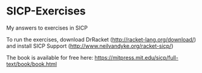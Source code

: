 SICP-Exercises
==============

My answers to exercises in SICP

To run the exercises, download DrRacket (http://racket-lang.org/download/) and install SICP Support (http://www.neilvandyke.org/racket-sicp/)

The book is available for free here: https://mitpress.mit.edu/sicp/full-text/book/book.html
